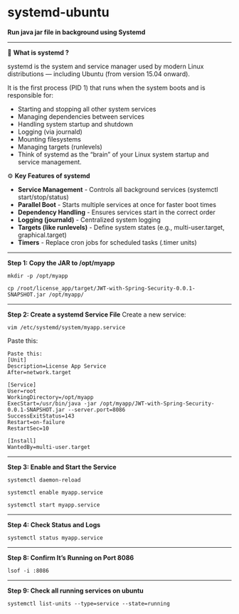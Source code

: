 # systemd-ubuntu

**Run java jar file in background using Systemd**

<hr>

🧩 **What is systemd ?**

systemd is the system and service manager used by modern Linux distributions — including Ubuntu (from version 15.04 onward).

It is the first process (PID 1) that runs when the system boots and is responsible for:

 - Starting and stopping all other system services
 - Managing dependencies between services
 - Handling system startup and shutdown
 - Logging (via journald)
 - Mounting filesystems
 - Managing targets (runlevels)
 - Think of systemd as the “brain” of your Linux system startup and service management.

⚙️ **Key Features of systemd**

 -  **Service Management** - Controls all background services (systemctl start/stop/status)  <br>
 - **Parallel Boot** - Starts multiple services at once for faster boot times  <br>
 - **Dependency Handling** - Ensures services start in the correct order  <br>
 - **Logging (journald)** - Centralized system logging  <br>
 - **Targets (like runlevels)** - Define system states (e.g., multi-user.target, graphical.target)  <br>
 - **Timers** - Replace cron jobs for scheduled tasks (.timer units)  <br>

<hr>

**Step 1: Copy the JAR to /opt/myapp**

```ssh
mkdir -p /opt/myapp
```

```ssh
cp /root/license_app/target/JWT-with-Spring-Security-0.0.1-SNAPSHOT.jar /opt/myapp/
```

<hr>

**Step 2: Create a systemd Service File**
Create a new service:

```ssh
vim /etc/systemd/system/myapp.service
```

Paste this:

```ssh
Paste this:
[Unit]
Description=License App Service
After=network.target

[Service]
User=root
WorkingDirectory=/opt/myapp
ExecStart=/usr/bin/java -jar /opt/myapp/JWT-with-Spring-Security-0.0.1-SNAPSHOT.jar --server.port=8086
SuccessExitStatus=143
Restart=on-failure
RestartSec=10

[Install]
WantedBy=multi-user.target
```

<hr>

**Step 3: Enable and Start the Service**

```ssh
systemctl daemon-reload
```

```ssh
systemctl enable myapp.service
```

```ssh
systemctl start myapp.service
```

<hr>

**Step 4: Check Status and Logs**

```ssh
systemctl status myapp.service
```

<hr>

**Step 8: Confirm It’s Running on Port 8086**

```ssh
lsof -i :8086
```

<hr>

**Step 9: Check all running services on ubuntu**

```ssh
systemctl list-units --type=service --state=running
```


